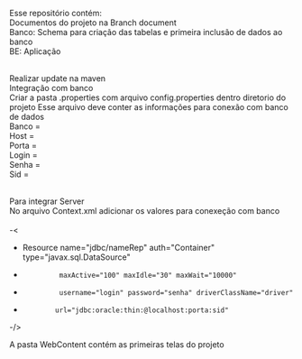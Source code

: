 Esse repositório contém: 
<br>Documentos do projeto na Branch document
<br>Banco: Schema para criação das tabelas e primeira inclusão de dados ao banco
<br>BE: Aplicação

<br> Realizar update na maven
<br>Integração com banco
<br>Criar a pasta .properties com arquivo config.properties dentro diretorio do projeto
Esse arquivo deve conter as informações para conexão com banco de dados
<br>Banco = 
<br>Host =<br>
Porta = <br>
Login = <br>
Senha = <br>
Sid = <br>

<br>Para integrar Server 
<br>No arquivo Context.xml adicionar os valores para conexeção com banco  
<br>
-<
- Resource name="jdbc/nameRep" auth="Container" type="javax.sql.DataSource"
-              maxActive="100" maxIdle="30" maxWait="10000"
-              username="login" password="senha" driverClassName="driver"
-             url="jdbc:oracle:thin:@localhost:porta:sid"
-/>

A pasta WebContent contém as primeiras telas do projeto